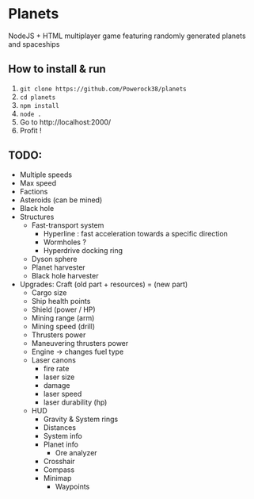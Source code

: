 # Planets
NodeJS + HTML multiplayer game featuring randomly generated planets and spaceships

## How to install & run
1. `git clone https://github.com/Powerock38/planets`
1. `cd planets`
1. `npm install`
1. `node .`
1. Go to http://localhost:2000/
1. Profit !

## TODO:
* Multiple speeds
* Max speed
* Factions
* Asteroids (can be mined)
* Black hole
* Structures
  * Fast-transport system
    * Hyperline : fast acceleration towards a specific direction
    * Wormholes ?
    * Hyperdrive docking ring
  * Dyson sphere
  * Planet harvester
  * Black hole harvester
* Upgrades: Craft (old part + resources) = (new part)
  * Cargo size
  * Ship health points
  * Shield (power / HP)
  * Mining range (arm)
  * Mining speed (drill)
  * Thrusters power
  * Maneuvering thrusters power
  * Engine -> changes fuel type
  * Laser canons
    * fire rate
    * laser size
    * damage
    * laser speed
    * laser durability (hp)
  * HUD
    * Gravity & System rings
    * Distances
    * System info
    * Planet info
      * Ore analyzer
    * Crosshair
    * Compass
    * Minimap
      * Waypoints
